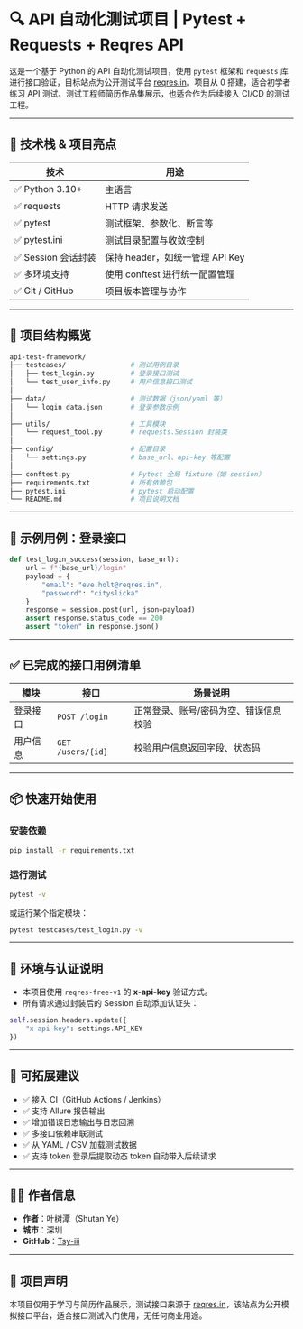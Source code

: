 # 🔍 API 自动化测试项目 | Pytest + Requests + Reqres API

这是一个基于 Python 的 API 自动化测试项目，使用 `pytest` 框架和 `requests` 库进行接口验证，目标站点为公开测试平台 [reqres.in](https://reqres.in)。项目从 0 搭建，适合初学者练习 API 测试、测试工程师简历作品集展示，也适合作为后续接入 CI/CD 的测试工程。

---

## 🚀 技术栈 & 项目亮点

| 技术 | 用途 |
|------|------|
| ✅ Python 3.10+ | 主语言 |
| ✅ requests | HTTP 请求发送 |
| ✅ pytest | 测试框架、参数化、断言等 |
| ✅ pytest.ini | 测试目录配置与收敛控制 |
| ✅ Session 会话封装 | 保持 header，如统一管理 API Key |
| ✅ 多环境支持 | 使用 conftest 进行统一配置管理 |
| ✅ Git / GitHub | 项目版本管理与协作 |

---

## 📂 项目结构概览

```bash
api-test-framework/
├── testcases/                # 测试用例目录
│   ├── test_login.py         # 登录接口测试
│   └── test_user_info.py     # 用户信息接口测试
│
├── data/                     # 测试数据（json/yaml 等）
│   └── login_data.json       # 登录参数示例
│
├── utils/                    # 工具模块
│   └── request_tool.py       # requests.Session 封装类
│
├── config/                   # 配置目录
│   └── settings.py           # base_url、api-key 等配置
│
├── conftest.py               # Pytest 全局 fixture（如 session）
├── requirements.txt          # 所有依赖包
├── pytest.ini                # pytest 启动配置
└── README.md                 # 项目说明文档
```

---

## 📘 示例用例：登录接口

```python
def test_login_success(session, base_url):
    url = f"{base_url}/login"
    payload = {
        "email": "eve.holt@reqres.in",
        "password": "cityslicka"
    }
    response = session.post(url, json=payload)
    assert response.status_code == 200
    assert "token" in response.json()
```

---

## ✅ 已完成的接口用例清单

| 模块       | 接口                             | 场景说明                           |
|------------|----------------------------------|------------------------------------|
| 登录接口   | `POST /login`                    | 正常登录、账号/密码为空、错误信息校验 |
| 用户信息   | `GET /users/{id}`                | 校验用户信息返回字段、状态码        |

---

## 📦 快速开始使用

### 安装依赖

```bash
pip install -r requirements.txt
```

### 运行测试

```bash
pytest -v
```

或运行某个指定模块：

```bash
pytest testcases/test_login.py -v
```

---

## 🔐 环境与认证说明

- 本项目使用 `reqres-free-v1` 的 **x-api-key** 验证方式。
- 所有请求通过封装后的 Session 自动添加认证头：

```python
self.session.headers.update({
    "x-api-key": settings.API_KEY
})
```

---

## 🌱 可拓展建议

- ✅ 接入 CI（GitHub Actions / Jenkins）
- ✅ 支持 Allure 报告输出
- ✅ 增加错误日志输出与日志回溯
- ✅ 多接口依赖串联测试
- ✅ 从 YAML / CSV 加载测试数据
- ✅ 支持 token 登录后提取动态 token 自动带入后续请求

---

## 🧑‍💻 作者信息

- **作者**：叶树潭（Shutan Ye）  
- **城市**：深圳  
- **GitHub**：[Tsy-iii](https://github.com/Tsy-iii)

---

## 📌 项目声明

本项目仅用于学习与简历作品展示，测试接口来源于 [reqres.in](https://reqres.in)，该站点为公开模拟接口平台，适合接口测试入门使用，无任何商业用途。